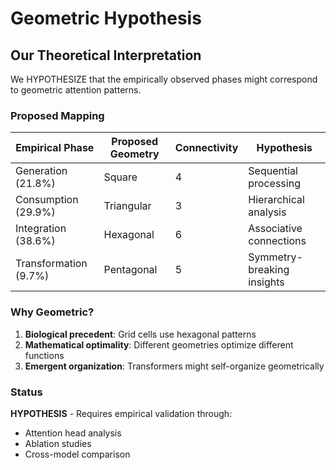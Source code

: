 # Geometric Hypothesis

## Our Theoretical Interpretation

We HYPOTHESIZE that the empirically observed phases might correspond to geometric attention patterns.

### Proposed Mapping

| Empirical Phase | Proposed Geometry | Connectivity | Hypothesis |
|----------------|-------------------|--------------|------------|
| Generation (21.8%) | Square | 4 | Sequential processing |
| Consumption (29.9%) | Triangular | 3 | Hierarchical analysis |
| Integration (38.6%) | Hexagonal | 6 | Associative connections |
| Transformation (9.7%) | Pentagonal | 5 | Symmetry-breaking insights |

### Why Geometric?

1. **Biological precedent**: Grid cells use hexagonal patterns
2. **Mathematical optimality**: Different geometries optimize different functions
3. **Emergent organization**: Transformers might self-organize geometrically

### Status

**HYPOTHESIS** - Requires empirical validation through:
- Attention head analysis
- Ablation studies
- Cross-model comparison
